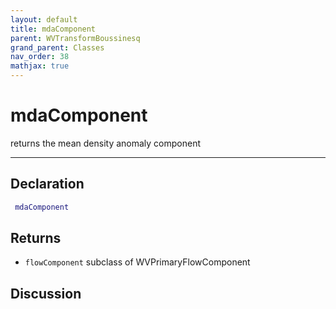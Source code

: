 ```yaml
---
layout: default
title: mdaComponent
parent: WVTransformBoussinesq
grand_parent: Classes
nav_order: 38
mathjax: true
---
```


#  mdaComponent

returns the mean density anomaly component


---

## Declaration
```matlab
 mdaComponent
```
## Returns
+ `flowComponent`  subclass of WVPrimaryFlowComponent

## Discussion

        
